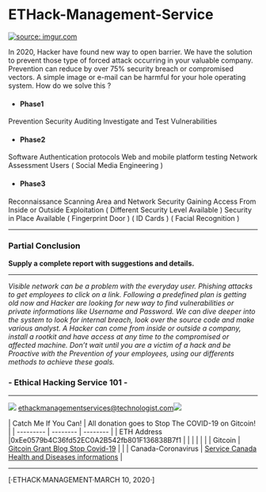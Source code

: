 # ETHack-Management-Service


<a href="https://imgur.com/bUS0qWK"><img src="https://i.imgur.com/bUS0qWK.jpg" title="source: imgur.com" /></a>


In 2020, Hacker have found new way to open barrier. We have the solution to prevent those type of forced attack occurring in your valuable company. Prevention can reduce by over 75% security breach or compromised vectors. A simple image or e-mail can be harmful for your hole operating system. How do we solve this ?

- #### Phase1
Prevention
Security Auditing
Investigate and Test Vulnerabilities 
- #### Phase2
Software Authentication protocols
Web and mobile platform testing
Network Assessment
Users ( Social Media Engineering )
- #### Phase3
Reconnaissance 
Scanning Area and Network Security
Gaining Access From Inside or Outside
Exploitation  ( Different Security Level Available )
Security in Place Available ( Fingerprint Door ) (  ID Cards ) ( Facial Recognition )

____________________________________

### Partial Conclusion

__Supply a complete report with suggestions and details.__ 

____________________________________

_Visible network can be a problem with the everyday user. Phishing attacks to get employees to click on a link. Following a predefined plan is getting old now and Hacker are looking for new way to find vulnerabilities or private informations like Username and Password. We can dive deeper into the system to look for internal breach, look over the source code and make various analyst. A Hacker can come from inside or outside a company, install a rootkit and have access at any time to the compromised or affected machine. Don’t wait until you are a victim of a hack and be Proactive with the Prevention of your employees, using our differents methods to achieve these goals._


###  - Ethical Hacking Service 101 -

_________________________

 ![](https://i.imgur.com/wh9Xtzv.jpg)  ethackmanagementservices@technologist.com[](https://wwww.facebook.com/sirlupinwatson1)![](https://i.imgur.com/PXwKJ61.png)















| Catch Me If You Can!  | All donation goes to Stop The COVID-19 on Gitcoin!  |
| --------- | -------- | -------- |
| ETH Address |0xEe0579b4C36fd52EC0A2B542fb801F136838B7f1  |  |
|  |  |  |
| Gitcoin     | [Gitcoin Grant Blog Stop Covid-19](https://gitcoin.co/blog/stop-covid-19)     |      |
| Canada-Coronavirus |  [Service Canada Health and Diseases informations](https://www.canada.ca/en/public-health/services/diseases/coronavirus-disease-covid-19.html)  |
                       








----------------------
[·ETHACK·MANAGEMENT·MARCH 10, 2020·]



            






